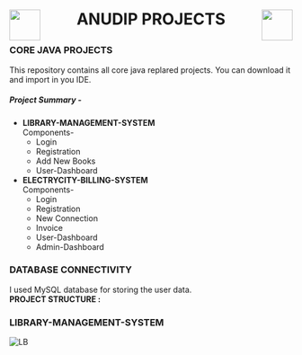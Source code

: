 <h1 align="center" >
  <p>
  <img align="left" height="55" src="https://aln.anudip.org/pluginfile.php/1/theme_weberadiyalatest/logo/1661489265/logo-of-diya.png" />ANUDIP PROJECTS<img align="right" height="55" src="https://aln.anudip.org/theme/weberadiyalatest/pix/anudip-logo.png" />
  </p>

</h1>

<h3>CORE JAVA PROJECTS</h3>
<p>This repository contains all core java replared projects. You can download it and import in you IDE.</p>
<h5>Project Summary -</h5>
<ul>
  <li>
    <strong>LIBRARY-MANAGEMENT-SYSTEM</strong></br>
    <span>Components-</span>
    <ul>
       <li>Login</li>
       <li>Registration</li>
       <li>Add New Books</li>
       <li>User-Dashboard</li>
    </ul>
  </li>
  <li><strong>ELECTRYCITY-BILLING-SYSTEM</strong></br>
    <span>Components-</span>
    <ul>
       <li>Login</li>
       <li>Registration</li>
       <li>New Connection</li>
       <li>Invoice</li>
      <li>User-Dashboard</li>
      <li>Admin-Dashboard</li>
    </ul>
</li>
</ul>
<h3>DATABASE CONNECTIVITY</h3>
<p>I used MySQL database for storing the user data.</br>
  <strong>PROJECT STRUCTURE : </strong>
</p>
<h3>LIBRARY-MANAGEMENT-SYSTEM</h3>






![LB](https://user-images.githubusercontent.com/82263361/187028739-15e9816b-c120-4344-8f37-ca6448aab2ef.png)
